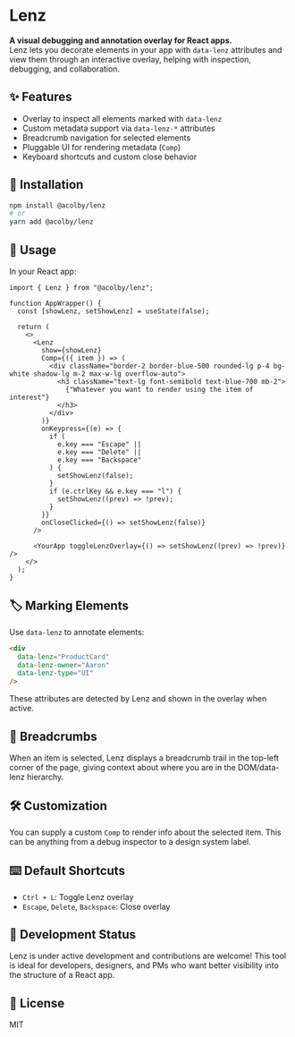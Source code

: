 # Lenz

**A visual debugging and annotation overlay for React apps.**  
Lenz lets you decorate elements in your app with `data-lenz` attributes and view them through an interactive overlay, helping with inspection, debugging, and collaboration.

## ✨ Features

- Overlay to inspect all elements marked with `data-lenz`
- Custom metadata support via `data-lenz-*` attributes
- Breadcrumb navigation for selected elements
- Pluggable UI for rendering metadata (`Comp`)
- Keyboard shortcuts and custom close behavior

## 🚀 Installation

```bash
npm install @acolby/lenz
# or
yarn add @acolby/lenz
```

## 🧠 Usage

In your React app:

```tsx
import { Lenz } from "@acolby/lenz";

function AppWrapper() {
  const [showLenz, setShowLenz] = useState(false);

  return (
    <>
      <Lenz
        show={showLenz}
        Comp={({ item }) => (
          <div className="border-2 border-blue-500 rounded-lg p-4 bg-white shadow-lg m-2 max-w-lg overflow-auto">
            <h3 className="text-lg font-semibold text-blue-700 mb-2">
              {"Whatever you want to render using the item of interest"}
            </h3>
          </div>
        )}
        onKeypress={(e) => {
          if (
            e.key === "Escape" ||
            e.key === "Delete" ||
            e.key === "Backspace"
          ) {
            setShowLenz(false);
          }
          if (e.ctrlKey && e.key === "l") {
            setShowLenz((prev) => !prev);
          }
        }}
        onCloseClicked={() => setShowLenz(false)}
      />

      <YourApp toggleLenzOverlay={() => setShowLenz((prev) => !prev)} />
    </>
  );
}
```

## 🏷️ Marking Elements

Use `data-lenz` to annotate elements:

```html
<div
  data-lenz="ProductCard"
  data-lenz-owner="Aaron"
  data-lenz-type="UI"
/>
```

These attributes are detected by Lenz and shown in the overlay when active.

## 🧭 Breadcrumbs

When an item is selected, Lenz displays a breadcrumb trail in the top-left corner of the page, giving context about where you are in the DOM/data-lenz hierarchy.

## 🛠 Customization

You can supply a custom `Comp` to render info about the selected item. This can be anything from a debug inspector to a design system label.

## ⌨️ Default Shortcuts

- `Ctrl + L`: Toggle Lenz overlay
- `Escape`, `Delete`, `Backspace`: Close overlay

## 🧪 Development Status

Lenz is under active development and contributions are welcome! This tool is ideal for developers, designers, and PMs who want better visibility into the structure of a React app.

## 📄 License

MIT
